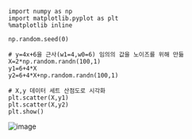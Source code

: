 
```
import numpy as np
import matplotlib.pyplot as plt
%matplotlib inline

np.random.seed(0)

# y=4x+6을 근사(w1=4,w0=6) 임의의 값을 노이즈를 위해 만듦
X=2*np.random.randn(100,1)
y1=6+4*X
y2=6+4*X+np.random.randn(100,1)

# X,y 데이터 세트 산점도로 시각화
plt.scatter(X,y1)
plt.scatter(X,y2)
plt.show()
```
![image](https://github.com/user-attachments/assets/af1f7d4f-7183-4c66-8839-e7f967859e33)

